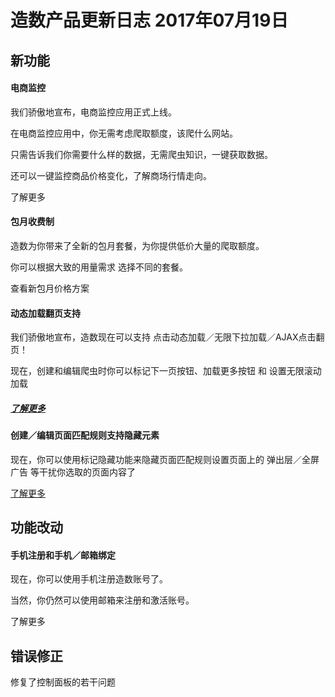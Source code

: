 # 造数产品更新日志 2017年07月19日

## **新功能**

#### 电商监控

我们骄傲地宣布，电商监控应用正式上线。

在电商监控应用中，你无需考虑爬取额度，该爬什么网站。

只需告诉我们你需要什么样的数据，无需爬虫知识，一键获取数据。

还可以一键监控商品价格变化，了解商场行情走向。

了解更多

#### 包月收费制

造数为你带来了全新的包月套餐，为你提供低价大量的爬取额度。

你可以根据大致的用量需求 选择不同的套餐。

查看新包月价格方案

#### 动态加载翻页支持

我们骄傲地宣布，造数现在可以支持 点击动态加载／无限下拉加载／AJAX点击翻页！

现在，创建和编辑爬虫时你可以标记下一页按钮、加载更多按钮 和 设置无限滚动加载

##### [了解更多](https://github.com/zaoshu/openapi)

#### 创建／编辑页面匹配规则支持隐藏元素

现在，你可以使用标记隐藏功能来隐藏页面匹配规则设置页面上的 弹出层／全屏广告 等干扰你选取的页面内容了

[了解更多](https://www.gitbook.com/book/zaoshu/what-s-new/edit#)

## 功能改动

#### 手机注册和手机／邮箱绑定

现在，你可以使用手机注册造数账号了。

当然，你仍然可以使用邮箱来注册和激活账号。

了解更多

## 错误修正

修复了控制面板的若干问题


